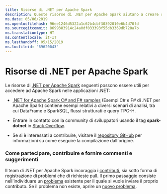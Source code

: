 ```yaml
---
title: Risorse di .NET per Apache Spark
description: Queste risorse di .NET per Apache Spark aiutano a creare soluzioni di data science personalizzate e a integrarle nelle applicazioni .NET.
ms.date: 05/06/2019
ms.openlocfilehash: 96ee1246d5322a1c62b4cbf30392010e6b4d70fd
ms.sourcegitcommit: 8699383914c24a0df033393f55db3369db728a7b
ms.translationtype: HT
ms.contentlocale: it-IT
ms.lasthandoff: 05/15/2019
ms.locfileid: "69620043"
---
```

# <a name="net-for-apache-spark-resources"></a>Risorse di .NET per Apache Spark

Le risorse di [.NET per Apache Spark](../index.yml) seguenti possono essere utili per accedere ad Apache Spark nelle applicazioni .NET:

* [.NET for Apache Spark C# and F# samples](https://github.com/dotnet/spark#samples) (Esempi C# e F# di .NET per Apache Spark) contiene esempi relativi a diversi scenari di analisi, tra cui DataFrame e SparkSQL, flussi strutturati e query TPC-H.

* Entrare in contatto con la community di sviluppatori usando il tag **spark-dotnet** in [Stack Overflow](https://stackoverflow.com/questions/tagged/spark-dotnet).

* Se si è interessati a contribuire, visitare il [repository GitHub](https://github.com/dotnet/spark) per informazioni su come eseguire la compilazione dall'origine.

### <a name="how-to-engage-contribute-and-provide-feedback"></a>Come partecipare, contribuire e fornire commenti e suggerimenti

Il team di .NET per Apache Spark incoraggia i [contributi](https://github.com/dotnet/spark/blob/master/docs/contributing.md), sia sotto forma di registrazione di problemi che di richieste pull. Il primo passaggio consiste nell'individuare un [problema](https://github.com/dotnet/spark/issues) esistente per il quale si vuole inviare il proprio contributo. Se il problema non esiste, aprire un [nuovo problema](https://github.com/dotnet/spark/issues?utf8=%E2%9C%93&q=is%3Aissue+is%3Aopen+).
